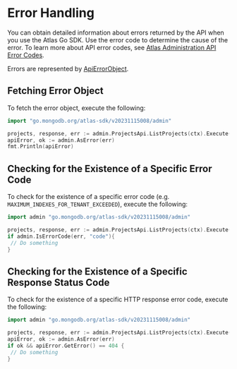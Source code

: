 # Error Handling

You can obtain detailed information about errors returned by the API when you use the Atlas Go SDK. Use the error code to determine the cause of the error. To learn more about API error codes, see [Atlas Administration API Error Codes](https://www.mongodb.com/docs/atlas/reference/api-errors/).

Errors are represented by [ApiErrorObject](https://github.com/mongodb/atlas-sdk-go/blob/main/admin/model_api_error.go).

## Fetching Error Object

To fetch the error object, execute the following:

```go
import "go.mongodb.org/atlas-sdk/v20231115008/admin"

projects, response, err := admin.ProjectsApi.ListProjects(ctx).Execute()
apiError, ok := admin.AsError(err)
fmt.Println(apiError)
```

## Checking for the Existence of a Specific Error Code

To check for the existence of a specific error code (e.g. `MAXIMUM_INDEXES_FOR_TENANT_EXCEEDED`), execute the following:

```go
import admin "go.mongodb.org/atlas-sdk/v20231115008/admin"

projects, response, err := admin.ProjectsApi.ListProjects(ctx).Execute()
if admin.IsErrorCode(err, "code"){
 // Do something
}
```

## Checking for the Existence of a Specific Response Status Code

To check for the existence of a specific HTTP response error code, execute the following:

```go
import admin "go.mongodb.org/atlas-sdk/v20231115008/admin"

projects, response, err := admin.ProjectsApi.ListProjects(ctx).Execute()
apiError, ok := admin.AsError(err)
if ok && apiError.GetError() == 404 {
 // Do something
}
```
